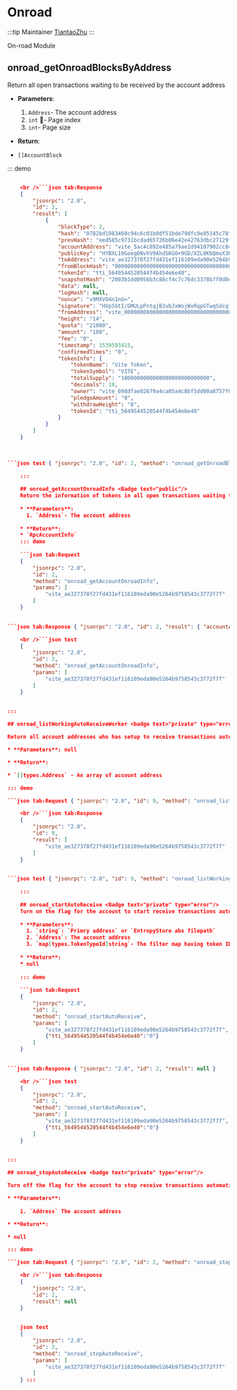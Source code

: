 # Onroad

:::tip Maintainer [TiantaoZhu](https://github.com/TiantaoZhu) :::

On-road Module

## onroad_getOnroadBlocksByAddress <badge text="public"/>

Return all open transactions waiting to be received by the account address

* **Parameters**:
    
    1. `Address`- The account address
    2. `int` - Page index
    3. `int`- Page size

* **Return**:

* `[]AccountBlock`

::: demo

```json tab:Request { "jsonrpc": "2.0", "id": 2, "method": "onroad_getOnroadBlocksByAddress", "params": [ "vite_ae327378f27fd431ef116109eda90e5264b9758543c3772f7f", 0, 10 ] }

    <br />```json tab:Response
    {
        "jsonrpc": "2.0",
        "id": 2,
        "result": [
            {
                "blockType": 2,
                "hash": "0782bd1983460c94c6c01b0df51bde79dfc9e85145c78fcbf01a26260b261bd5",
                "prevHash": "eed585c9731bcdad65726b06e42e42763dbc27129f16e8a291dbf42194f4c503",
                "accountAddress": "vite_5ac4c892e485a79ae1d94107902cc8488a07256f54d13f644e",
                "publicKey": "HYBXL10Goeg0NvhV9AhdSKG0+9GD/XZL8KbQmuX3KfU=",
                "toAddress": "vite_ae327378f27fd431ef116109eda90e5264b9758543c3772f7f",
                "fromBlockHash": "0000000000000000000000000000000000000000000000000000000000000000",
                "tokenId": "tti_5649544520544f4b454e6e40",
                "snapshotHash": "2003b1dd0956b3c88cf4c7c76dc3378b7f0d043b8c894fe297061e16747ad16c",
                "data": null,
                "logHash": null,
                "nonce": "x9MXVO4n1nU=",
                "signature": "HVpSGtI/GMULpPntqjBJubJxWojWxRqpGTwqSdcqTNPKH3uCwBiB3GxlLgeanRjG7TryGMvrp2eEGX5EmplyAQ==",
                "fromAddress": "vite_0000000000000000000000000000000000000000a4f3a0cb58",
                "height": "14",
                "quota": "21000",
                "amount": "180",
                "fee": "0",
                "timestamp": 1539593415,
                "confirmedTimes": "0",
                "tokenInfo": {
                    "tokenName": "Vite Token",
                    "tokenSymbol": "VITE",
                    "totalSupply": "1000000000000000000000000000",
                    "decimals": 18,
                    "owner": "vite_098dfae02679a4ca05a4c8bf5dd00a8757f0c622bfccce7d68",
                    "pledgeAmount": "0",
                    "withdrawHeight": "0",
                    "tokenId": "tti_5649544520544f4b454e6e40"
                }
            }
        ]
    }
    
    

```json test { "jsonrpc": "2.0", "id": 2, "method": "onroad_getOnroadBlocksByAddress", "params": [ "vite_ae327378f27fd431ef116109eda90e5264b9758543c3772f7f", 0, 10 ] }

    :::
    
    ## onroad_getAccountOnroadInfo <Badge text="public"/>
    Return the information of tokens in all open transactions waiting to be received by the account address
    
    * **Parameters**: 
      1. `Address`- The account address
    
    * **Return**: 
    * `RpcAccountInfo`
    ::: demo
    
    ```json tab:Request
    {
        "jsonrpc": "2.0",
        "id": 2,
        "method": "onroad_getAccountOnroadInfo",
        "params": [
            "vite_ae327378f27fd431ef116109eda90e5264b9758543c3772f7f"
        ]
    }
    

```json tab:Response { "jsonrpc": "2.0", "id": 2, "result": { "accountAddress": "vite_ae327378f27fd431ef116109eda90e5264b9758543c3772f7f", "totalNumber": "1", "tokenBalanceInfoMap": { "tti_5649544520544f4b454e6e40": { "tokenInfo": { "tokenName": "Vite Token", "tokenSymbol": "VITE", "totalSupply": "1000000000000000000000000000", "decimals": 18, "owner": "vite_098dfae02679a4ca05a4c8bf5dd00a8757f0c622bfccce7d68", "pledgeAmount": "0", "withdrawHeight": "0", "tokenId": "tti_5649544520544f4b454e6e40" }, "totalAmount": "180", "number": "1" } } } }

    <br />```json test
    {
        "jsonrpc": "2.0",
        "id": 2,
        "method": "onroad_getAccountOnroadInfo",
        "params": [
            "vite_ae327378f27fd431ef116109eda90e5264b9758543c3772f7f"
        ]
    }
    

:::

## onroad_listWorkingAutoReceiveWorker <badge text="private" type="error"/>

Return all account addresses who has setup to receive transactions automatically

* **Parameters**: null

* **Return**:

* `[]types.Address` - An array of account address

::: demo

```json tab:Request { "jsonrpc": "2.0", "id": 9, "method": "onroad_listWorkingAutoReceiveWorker" }

    <br />```json tab:Response
    {
        "jsonrpc": "2.0",
        "id": 9,
        "result": [
            "vite_ae327378f27fd431ef116109eda90e5264b9758543c3772f7f"
        ]
    }
    

```json test { "jsonrpc": "2.0", "id": 9, "method": "onroad_listWorkingAutoReceiveWorker" }

    :::
    
    ## onroad_startAutoReceive <Badge text="private" type="error"/>
    Turn on the flag for the account to start receive transactions automatically. This method should be called again with new filter after the filtering rule is changed.
    
    * **Parameters**: 
      1. `string`: `Primry address` or `EntropyStore abs filepath`
      2. `Address`: The account address
      3. `map[types.TokenTypeId]string`- The filter map having token ID as key and minimum amount of tokens to receive as value. All open transactions of the account will be received if this parameter is not present.
    
    * **Return**: 
    * null
    
    ::: demo
    
    ```json tab:Request
    {
        "jsonrpc": "2.0",
        "id": 2,
        "method": "onroad_startAutoReceive",
        "params": [
            "vite_ae327378f27fd431ef116109eda90e5264b9758543c3772f7f",
            {"tti_5649544520544f4b454e6e40":"0"}
        ]
    }
    

```json tab:Response { "jsonrpc": "2.0", "id": 2, "result": null }

    <br />```json test
    {
        "jsonrpc": "2.0",
        "id": 2,
        "method": "onroad_startAutoReceive",
        "params": [
            "vite_ae327378f27fd431ef116109eda90e5264b9758543c3772f7f",
            {"tti_5649544520544f4b454e6e40":"0"}
        ]
    }
    

:::

## onroad_stopAutoReceive <badge text="private" type="error"/>

Turn off the flag for the account to stop receive transactions automatically

* **Parameters**:
    
    1. `Address` The account address

* **Return**:

* null

::: demo

```json tab:Request { "jsonrpc": "2.0", "id": 2, "method": "onroad_stopAutoReceive", "params": [ "vite_ae327378f27fd431ef116109eda90e5264b9758543c3772f7f" ] }

    <br />```json tab:Response
    {
        "jsonrpc": "2.0",
        "id": 2,
        "result": null
    }
    

    json test
    {
        "jsonrpc": "2.0",
        "id": 2,
        "method": "onroad_stopAutoReceive",
        "params": [
            "vite_ae327378f27fd431ef116109eda90e5264b9758543c3772f7f"
        ]
    } :::
